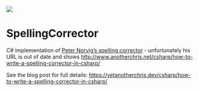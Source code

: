 [![](https://travis-ci.org/yetanotherchris/SpellingCorrector.svg?branch=master)](https://travis-ci.org/yetanotherchris/SpellingCorrector)

# SpellingCorrector
C# implementation of [Peter Norvig’s spelling corrector](https://norvig.com/spell-correct.html) - unfortunately his URL is out of date and shows http://www.anotherchris.net/csharp/how-to-write-a-spelling-corrector-in-csharp/

See the blog post for full details:
https://yetanotherchris.dev/csharp/how-to-write-a-spelling-corrector-in-csharp/
